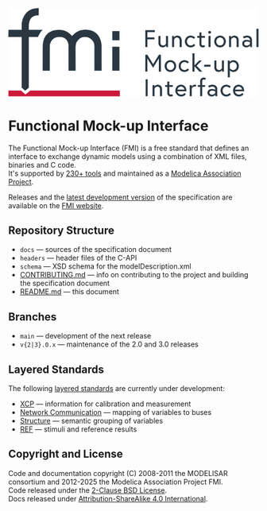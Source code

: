 <picture>
  <source media="(prefers-color-scheme: dark)" srcset="docs/images/FMI-logo-horizontal-dark.svg">
  <source media="(prefers-color-scheme: light)" srcset="docs/images/FMI-logo-horizontal-light.svg">
  <img alt="Functional Mock-up Interface" src="docs/images/FMI-logo-horizontal-light.svg">
</picture>

# Functional Mock-up Interface

The Functional Mock-up Interface (FMI) is a free standard that defines an interface to exchange dynamic models using a combination of XML files, binaries and C code.  
It's supported by [230+ tools](https://fmi-standard.org/tools/) and maintained as a [Modelica Association Project](https://modelica.org/projects).

Releases and the [latest development version](https://fmi-standard.org/docs/main/) of the specification are available on the [FMI website](https://fmi-standard.org/).

## Repository Structure

- `docs` — sources of the specification document
- `headers` — header files of the C-API
- `schema` — XSD schema for the modelDescription.xml
- [CONTRIBUTING.md](CONTRIBUTING.md) — info on contributing to the project and building the specification document
- [README.md](README.md) — this document

## Branches

- `main` — development of the next release
- `v{2|3}.0.x` — maintenance of the 2.0 and 3.0 releases

## Layered Standards

The following [layered standards](https://github.com/modelica/fmi-standard/blob/main/docs/2_6_versioning_layered_standards.adoc#versioning-and-layered-standards) are currently under development:

- [XCP](https://github.com/modelica/fmi-ls-xcp) — information for calibration and measurement
- [Network Communication](https://github.com/modelica/fmi-ls-bus) — mapping of variables to buses
- [Structure](https://github.com/modelica/fmi-ls-struct) — semantic grouping of variables
- [REF](https://github.com/modelica/fmi-ls-ref) — stimuli and reference results

## Copyright and License

Code and documentation copyright (C) 2008-2011 the MODELISAR consortium and 2012-2025 the Modelica Association Project FMI.  
Code released under the [2-Clause BSD License](https://opensource.org/licenses/BSD-2-Clause).  
Docs released under [Attribution-ShareAlike 4.0 International](https://creativecommons.org/licenses/by-sa/4.0/).
